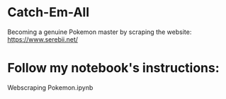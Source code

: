 # Catch-Em-All

Becoming a genuine Pokemon master by scraping the website: 
https://www.serebii.net/

# Follow my notebook's instructions:
Webscraping Pokemon.ipynb

